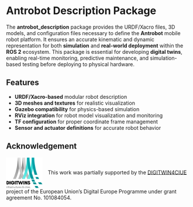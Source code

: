 # Antrobot Description Package  

The **antrobot_description** package provides the URDF/Xacro files, 3D models, and configuration files necessary to define the **Antrobot** mobile robot platform. It ensures an accurate kinematic and dynamic representation for both **simulation** and **real-world deployment** within the **ROS 2** ecosystem. This package is essential for developing **digital twins**, enabling real-time monitoring, predictive maintenance, and simulation-based testing before deploying to physical hardware.  

## Features  

- **URDF/Xacro-based** modular robot description  
- **3D meshes and textures** for realistic visualization  
- **Gazebo compatibility** for physics-based simulation  
- **RViz integration** for robot model visualization and monitoring  
- **TF configuration** for proper coordinate frame management  
- **Sensor and actuator definitions** for accurate robot behavior  

## Acknowledgement

<p>
    <img src="./acknowledgement/logo-digitwins.png" alt="Digital Twin Logo" width="100" style="vertical-align: middle; margin-right: 10px;">
    This work was partially supported by the <a href="https://www.digitwin4ciue.eu/">DIGITWIN4CIUE</a> project of the European Union’s Digital Europe Programme under grant agreement No. 101084054.
</p>